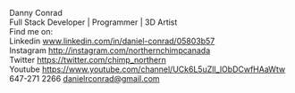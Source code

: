 Danny Conrad <br>
Full Stack Developer | Programmer | 3D Artist <br>
Find me on:<br>
Linkedin www.linkedin.com/in/daniel-conrad/05803b57<br>
Instagram http://instagram.com/northernchimpcanada<br>
Twitter https://twitter.com/chimp_northern<br>
Youtube https://www.youtube.com/channel/UCk6L5uZlI_lObDCwfHAaWtw<br>
647-271 2266 danielrconrad@gmail.com<br>


<!---
NorthernChimp/NorthernChimp is a ✨ special ✨ repository because its `README.md` (this file) appears on your GitHub profile.
You can click the Preview link to take a look at your changes.
--->
